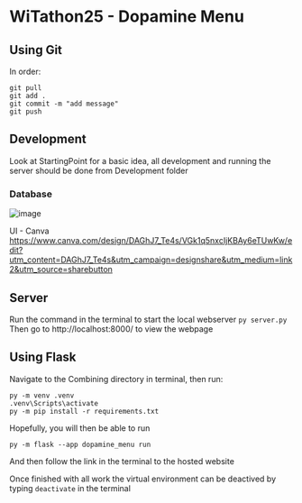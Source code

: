 # WiTathon25 - Dopamine Menu

## Using Git
In order:
```
git pull
git add .
git commit -m "add message"
git push
```

## Development
Look at StartingPoint for a basic idea, all development and running the server should be done from Development folder

### Database 
![image](https://github.com/user-attachments/assets/e0a9e0ac-b656-474e-a758-16213a2150e0)

UI - Canva
https://www.canva.com/design/DAGhJ7_Te4s/VGk1q5nxcIjKBAy6eTUwKw/edit?utm_content=DAGhJ7_Te4s&utm_campaign=designshare&utm_medium=link2&utm_source=sharebutton

## Server
Run the command in the terminal to start the local webserver
```py server.py```
Then go to http://localhost:8000/ to view the webpage

## Using Flask
Navigate to the Combining directory in terminal, then run:
```
py -m venv .venv
.venv\Scripts\activate
py -m pip install -r requirements.txt
```
Hopefully, you will then be able to run
```
py -m flask --app dopamine_menu run
```
And then follow the link in the terminal to the hosted website

Once finished with all work the virtual environment can be deactived by typing ```deactivate``` in the terminal
